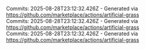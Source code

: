Commits: 2025-08-28T23:12:32.426Z - Generated via https://github.com/marketplace/actions/artificial-grass
<br>
Commits: 2025-08-28T23:12:32.426Z - Generated via https://github.com/marketplace/actions/artificial-grass
<br>
Commits: 2025-08-28T23:12:32.426Z - Generated via https://github.com/marketplace/actions/artificial-grass
<br>
